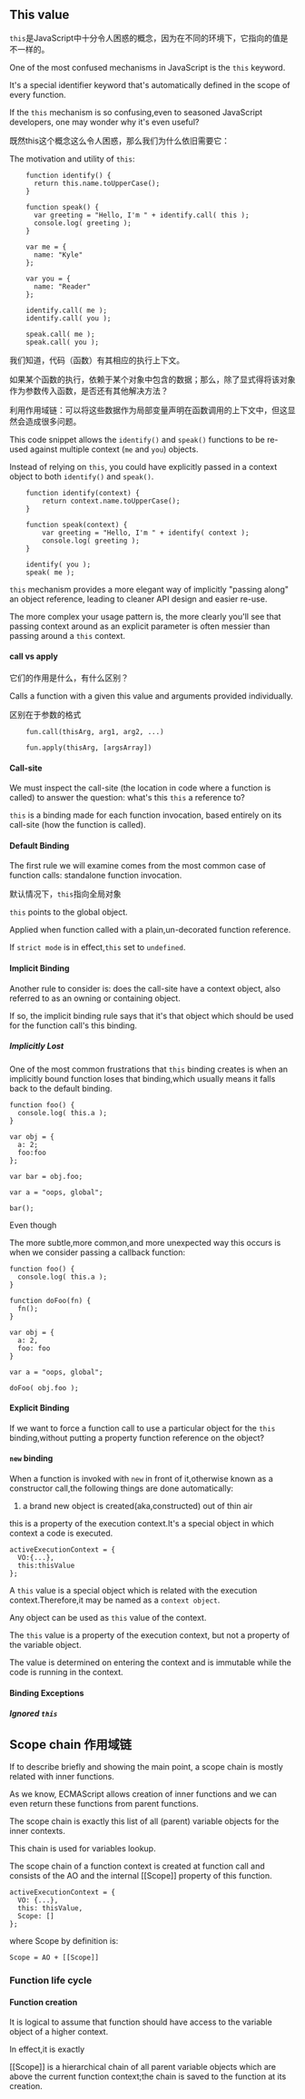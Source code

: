 ## This value

`this`是JavaScript中十分令人困惑的概念，因为在不同的环境下，它指向的值是不一样的。

One of the most confused mechanisms in JavaScript is the `this` keyword.

It's a special identifier keyword that's automatically defined in the scope of every function.

If the `this` mechanism is so confusing,even to seasoned JavaScript developers, one may wonder why it's even useful?

既然this这个概念这么令人困惑，那么我们为什么依旧需要它：

The motivation and utility of `this`:

        function identify() {
          return this.name.toUpperCase();
        }
          
        function speak() {
          var greeting = "Hello, I'm " + identify.call( this );
          console.log( greeting );
        }
        
        var me = {
          name: "Kyle"
        };
        
        var you = {
          name: "Reader"
        };
        
        identify.call( me );
        identify.call( you );
        
        speak.call( me );
        speak.call( you );
        
我们知道，代码（函数）有其相应的执行上下文。

如果某个函数的执行，依赖于某个对象中包含的数据；那么，除了显式得将该对象作为参数传入函数，是否还有其他解决方法？

利用作用域链：可以将这些数据作为局部变量声明在函数调用的上下文中，但这显然会造成很多问题。
    
This code snippet allows the `identify()` and `speak()` functions to be re-used against multiple context (`me` and `you`) objects.

Instead of relying on `this`, you could have explicitly passed in a context object to both `identify()` and `speak()`.

        function identify(context) {
        	return context.name.toUpperCase();
        }
        
        function speak(context) {
        	var greeting = "Hello, I'm " + identify( context );
        	console.log( greeting );
        }
        
        identify( you ); 
        speak( me ); 

`this` mechanism provides a more elegant way of implicitly "passing along" an object reference, leading to cleaner API design and easier re-use.

The more complex your usage pattern is, the more clearly you'll see that passing context around as an explicit parameter is often messier than passing around a `this` context.

#### call vs apply

它们的作用是什么，有什么区别？

Calls a function with a given this value and arguments provided individually.

区别在于参数的格式

        fun.call(thisArg, arg1, arg2, ...)
        
        fun.apply(thisArg, [argsArray])

#### Call-site

We must inspect the call-site (the location in code where a function is called) to answer the question: what's this `this` a reference to?

`this` is a binding made for each function invocation, based entirely on its call-site (how the function is called).

#### Default Binding

The first rule we will examine comes from the most common case of function calls: standalone function invocation.

默认情况下，`this`指向全局对象

`this` points to the global object.

Applied when function called with a plain,un-decorated function reference.

If `strict mode` is in effect,`this` set to `undefined`.

#### Implicit Binding

Another rule to consider is: does the call-site have a context object, also referred to as an owning or containing object.

If so, the implicit binding rule says that it's that object which should be used for the function call's this binding.

##### Implicitly Lost

One of the most common frustrations that `this` binding creates is when an implicitly bound function loses that binding,which usually means it falls back to the default binding.


    function foo() {
      console.log( this.a );
    }
    
    var obj = {
      a: 2;
      foo:foo
    };
    
    var bar = obj.foo;
    
    var a = "oops, global";
    
    bar();
    
Even though
    
The more subtle,more common,and more unexpected way this occurs is when we consider passing a callback function:

    function foo() {
      console.log( this.a );
    }
    
    function doFoo(fn) {
      fn();
    }
    
    var obj = {
      a: 2,
      foo: foo
    }
    
    var a = "oops, global";
    
    doFoo( obj.foo );
    
    

#### Explicit Binding

If we want to force a function call to use a particular object for the `this` binding,without putting a property function reference on the object?

#### `new` binding

When a function is invoked with `new` in front of it,otherwise known as a constructor call,the following things are done automatically:

1. a brand new object is created(aka,constructed) out of thin air

this is a property of the execution context.It's a special object in which context a code is executed.

    activeExecutionContext = {
      VO:{...},
      this:thisValue
    };

A `this` value is a special object which is related with the execution context.Therefore,it may be named as a `context object`.

Any object can be used as `this` value of the context.

The `this` value is a property of the execution context, but not a property of the variable object.

The value is determined on entering the context and is immutable while the code is running in the context.

#### Binding Exceptions

##### Ignored `this`





## Scope chain 作用域链

If to describe briefly and showing the main point, a scope chain is mostly related with inner functions.

As we know, ECMAScript allows creation of inner functions and we can even return these functions from parent functions.

The scope chain is exactly this list of all (parent) variable objects for the inner contexts.

This chain is used for variables lookup.

The scope chain of a function context is created at function call and consists of the AO and the internal [[Scope]] property of this function.

    activeExecutionContext = {
      VO: {...},
      this: thisValue,
      Scope: []
    };
    
where Scope by definition is:

    Scope = AO + [[Scope]]
    
### Function life cycle
    
#### Function creation

It is logical to assume that function should have access to the variable object of a higher context.

In effect,it is exactly

[[Scope]] is a hierarchical chain of all parent variable objects which are above the current function context;the chain is saved to the function at its creation.